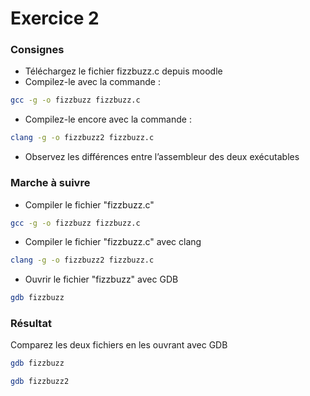 # Exercice 2

### Consignes
- Téléchargez le fichier fizzbuzz.c depuis moodle
- Compilez-le avec la commande :
```bash
gcc -g -o fizzbuzz fizzbuzz.c
```
- Compilez-le encore avec la commande :
```bash	
clang -g -o fizzbuzz2 fizzbuzz.c
```
- Observez les différences entre l’assembleur des deux exécutables

### Marche à suivre

- Compiler le fichier "fizzbuzz.c"
```bash
gcc -g -o fizzbuzz fizzbuzz.c
```
- Compiler le fichier "fizzbuzz.c" avec clang
```bash
clang -g -o fizzbuzz2 fizzbuzz.c
```
- Ouvrir le fichier "fizzbuzz" avec GDB
```bash
gdb fizzbuzz
```

### Résultat
Comparez les deux fichiers en les ouvrant avec GDB
```bash
gdb fizzbuzz
```
```bash
gdb fizzbuzz2
```